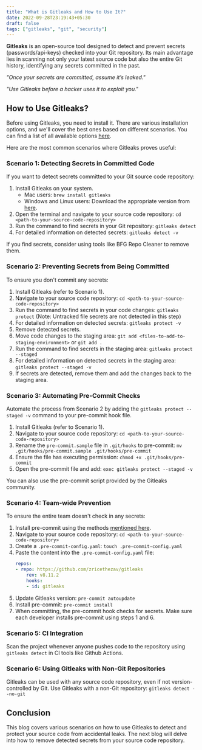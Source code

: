```yaml
---
title: "What is Gitleaks and How to Use It?"
date: 2022-09-28T23:19:43+05:30
draft: false
tags: ["gitleaks", "git", "security"]
---
```


**Gitleaks** is an open-source tool designed to detect and prevent secrets (passwords/api-keys) checked into your Git repository. Its main advantage lies in scanning not only your latest source code but also the entire Git history, identifying any secrets committed in the past.

*"Once your secrets are committed, assume it’s leaked."*

*"Use Gitleaks before a hacker uses it to exploit you."*

## How to Use Gitleaks?

Before using Gitleaks, you need to install it. There are various installation options, and we'll cover the best ones based on different scenarios. You can find a list of all available options [here](https://github.com/zricethezav/gitleaks#getting-started).

Here are the most common scenarios where Gitleaks proves useful:

### Scenario 1: Detecting Secrets in Committed Code

If you want to detect secrets committed to your Git source code repository:

1. Install Gitleaks on your system.
    - Mac users: `brew install gitleaks`
    - Windows and Linux users: Download the appropriate version from [here](https://github.com/zricethezav/gitleaks/releases).
2. Open the terminal and navigate to your source code repository: `cd <path-to-your-source-code-repository>`
3. Run the command to find secrets in your Git repository: `gitleaks detect`
4. For detailed information on detected secrets: `gitleaks detect -v`

If you find secrets, consider using tools like BFG Repo Cleaner to remove them.

### Scenario 2: Preventing Secrets from Being Committed

To ensure you don't commit any secrets:

1. Install Gitleaks (refer to Scenario 1).
2. Navigate to your source code repository: `cd <path-to-your-source-code-repository>`
3. Run the command to find secrets in your code changes: `gitleaks protect` (Note: Untracked file secrets are not detected in this step)
4. For detailed information on detected secrets: `gitleaks protect -v`
5. Remove detected secrets.
6. Move code changes to the staging area: `git add <files-to-add-to-staging-environment>` or `git add .`
7. Run the command to find secrets in the staging area: `gitleaks protect --staged`
8. For detailed information on detected secrets in the staging area: `gitleaks protect --staged -v`
9. If secrets are detected, remove them and add the changes back to the staging area.

### Scenario 3: Automating Pre-Commit Checks

Automate the process from Scenario 2 by adding the `gitleaks protect --staged -v` command to your pre-commit hook file.

1. Install Gitleaks (refer to Scenario 1).
2. Navigate to your source code repository: `cd <path-to-your-source-code-repository>`
3. Rename the `pre-commit.sample` file in `.git/hooks` to pre-commit: `mv .git/hooks/pre-commit.sample .git/hooks/pre-commit`
4. Ensure the file has executing permission: `chmod +x .git/hooks/pre-commit`
5. Open the pre-commit file and add: `exec gitleaks protect --staged -v`

You can also use the pre-commit script provided by the Gitleaks community.

### Scenario 4: Team-wide Prevention

To ensure the entire team doesn't check in any secrets:

1. Install pre-commit using the methods [mentioned here](https://pre-commit.com/#installation).
2. Navigate to your source code repository: `cd <path-to-your-source-code-repository>`
3. Create a `.pre-commit-config.yaml`: `touch .pre-commit-config.yaml`
4. Paste the content into the `.pre-commit-config.yaml` file:
    ```yaml {linenos=table,linenostart=1,lineanchors=prefix}
    repos:
    - repo: https://github.com/zricethezav/gitleaks
        rev: v8.11.2
        hooks:
        - id: gitleaks
    ```
5. Update Gitleaks version: `pre-commit autoupdate`
6. Install pre-commit: `pre-commit install`
7. When committing, the pre-commit hook checks for secrets. Make sure each developer installs pre-commit using steps 1 and 6.

### Scenario 5: CI Integration

Scan the project whenever anyone pushes code to the repository using `gitleaks detect` in CI tools like Github Actions.

### Scenario 6: Using Gitleaks with Non-Git Repositories

Gitleaks can be used with any source code repository, even if not version-controlled by Git. Use Gitleaks with a non-Git repository: `gitleaks detect --no-git`

## Conclusion

This blog covers various scenarios on how to use Gitleaks to detect and protect your source code from accidental leaks. The next blog will delve into how to remove detected secrets from your source code repository.
